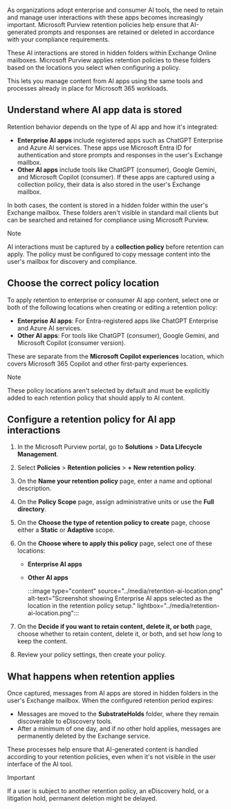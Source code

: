 
As organizations adopt enterprise and consumer AI tools, the need to retain and manage user interactions with these apps becomes increasingly important. Microsoft Purview retention policies help ensure that AI-generated prompts and responses are retained or deleted in accordance with your compliance requirements.

These AI interactions are stored in hidden folders within Exchange Online mailboxes. Microsoft Purview applies retention policies to these folders based on the locations you select when configuring a policy.

This lets you manage content from AI apps using the same tools and processes already in place for Microsoft 365 workloads.

## Understand where AI app data is stored

Retention behavior depends on the type of AI app and how it's integrated:

- **Enterprise AI apps** include registered apps such as ChatGPT Enterprise and Azure AI services. These apps use Microsoft Entra ID for authentication and store prompts and responses in the user's Exchange mailbox.
- **Other AI apps** include tools like ChatGPT (consumer), Google Gemini, and Microsoft Copilot (consumer). If these apps are captured using a collection policy, their data is also stored in the user's Exchange mailbox.

In both cases, the content is stored in a hidden folder within the user's Exchange mailbox. These folders aren't visible in standard mail clients but can be searched and retained for compliance using Microsoft Purview.

> [!NOTE]
> AI interactions must be captured by a **collection policy** before retention can apply. The policy must be configured to copy message content into the user's mailbox for discovery and compliance.

## Choose the correct policy location

To apply retention to enterprise or consumer AI app content, select one or both of the following locations when creating or editing a retention policy:

- **Enterprise AI apps**: For Entra-registered apps like ChatGPT Enterprise and Azure AI services.
- **Other AI apps**: For tools like ChatGPT (consumer), Google Gemini, and Microsoft Copilot (consumer version).

These are separate from the **Microsoft Copilot experiences** location, which covers Microsoft 365 Copilot and other first-party experiences.

> [!NOTE]
> These policy locations aren't selected by default and must be explicitly added to each retention policy that should apply to AI content.

## Configure a retention policy for AI app interactions

1. In the Microsoft Purview portal, go to **Solutions** > **Data Lifecycle Management**.
1. Select **Policies** > **Retention policies** > **+ New retention policy**.
1. On the **Name your retention policy** page, enter a name and optional description.
1. On the **Policy Scope** page, assign administrative units or use the **Full directory**.
1. On the **Choose the type of retention policy to create​** page, choose either a **Static** or **Adaptive** scope.
1. On the **Choose where to apply this policy​** page, select one of these locations:

   - **Enterprise AI apps**
   - **Other AI apps**

      :::image type="content" source="../media/retention-ai-location.png" alt-text="Screenshot showing Enterprise AI apps selected as the location in the retention policy setup." lightbox="../media/retention-ai-location.png":::

1. On the **Decide if you want to retain content, delete it, or both** page, choose whether to retain content, delete it, or both, and set how long to keep the content.
1. Review your policy settings, then create your policy.

## What happens when retention applies

Once captured, messages from AI apps are stored in hidden folders in the user's Exchange mailbox. When the configured retention period expires:

- Messages are moved to the **SubstrateHolds** folder, where they remain discoverable to eDiscovery tools.
- After a minimum of one day, and if no other hold applies, messages are permanently deleted by the Exchange service.

These processes help ensure that AI-generated content is handled according to your retention policies, even when it's not visible in the user interface of the AI tool.

> [!IMPORTANT]
> If a user is subject to another retention policy, an eDiscovery hold, or a litigation hold, permanent deletion might be delayed.
